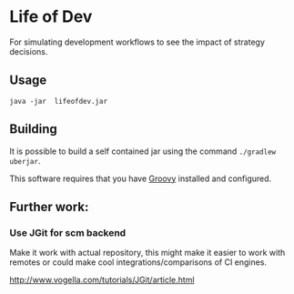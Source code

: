 # Life of Dev

For simulating development workflows to see the impact of strategy decisions.

## Usage

`java -jar  lifeofdev.jar`

## Building

It is possible to build a self contained jar using the command `./gradlew uberjar`.

This software requires that you have [Groovy](https://groovy-lang.org) installed
and configured.

## Further work:

### Use JGit for scm backend
Make it work with actual repository, this might make it easier to work with remotes
or could make cool integrations/comparisons of CI engines.

http://www.vogella.com/tutorials/JGit/article.html
